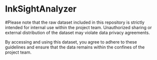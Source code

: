 # InkSightAnalyzer

#Please note that the raw dataset included in this repository is strictly intended for internal use within the project team.  Unauthorized sharing or external distribution of the dataset may violate data privacy agreements.

By accessing and using this dataset, you agree to adhere to these guidelines and ensure that the data remains within the confines of the project team.
